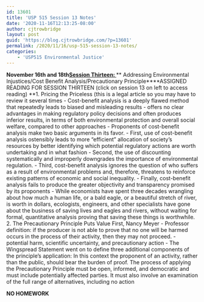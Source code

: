 ```yaml
---
id: 13601
title: 'USP 515 Session 13 Notes'
date: '2020-11-16T12:13:25-08:00'
author: cjtrowbridge
layout: post
guid: 'https://blog.cjtrowbridge.com/?p=13601'
permalink: /2020/11/16/usp-515-session-13-notes/
categories:
    - 'USP515 Environmental Justice'
---
```


**<span class="">November 16th and 18th</span>**[**<span class="">Session Thirteen: </span>**](https://www.youtube.com/watch?v=r0XG-ETx5fk)**<span class=""> Addressing Environmental Injustices/Cost Benefit Analysis/Precautionary Principle</span>****<span class="">ASSIGNED READING FOR SESSION THIRTEEN </span><span class="">(click on session 13 on left to access reading) </span>**1. <span class="">Pricing the Priceless (this is a legal article so you may have to review it several times </span>
    - Cost-benefit analysis is a deeply flawed method that repeatedly leads to biased and misleading results 
        - offers no clear advantages in making regulatory policy decisions and often produces inferior results, in terms of both environmental protection and overall social welfare, compared to other approaches
    - Proponents of cost-benefit analysis make two basic arguments in its favor. 
        - First, use of cost-benefit analysis ostensibly leads to more “efficient” allocation of society’s resources by better identifying which potential regulatory actions are worth undertaking and in what fashion
        - Second, the use of discounting systematically and improperly downgrades the importance of environmental regulation.
        - Third, cost-benefit analysis ignores the question of who suffers as a result of environmental problems and, therefore, threatens to reinforce existing patterns of economic and social inequality.
        - Finally, cost-benefit analysis fails to produce the greater objectivity and transparency promised by its proponents
    - While economists have spent three decades wrangling about how much a human life, or a bald eagle, or a beautiful stretch of river, is worth in dollars, ecologists, engineers, and other specialists have gone about the business of saving lives and eagles and rivers, without waiting for formal, quantitative analysis proving that saving these things is worthwhile.
2. <span class="">The Precautionary Principle Puts Value First, Nancy Meyer</span>
    - Professor definition: if the producer is not able to prove that no one will be harmed occurs in the process of their activity, then they may not proceed.
    - potential harm, scientific uncertainty, and precautionary action
    - The Wingspread Statement went on to define three additional components of the principle’s application: In this context the proponent of an activity, rather than the public, should bear the burden of proof. The process of applying the Precautionary Principle must be open, informed, and democratic and must include potentially affected parties. It must also involve an examination of the full range of alternatives, including no action

 **<span class="">NO HOMEWORK</span>**